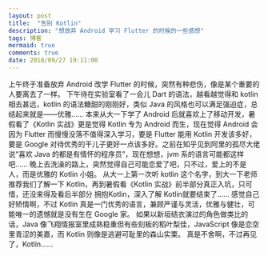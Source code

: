 ```yaml
---
layout: post
title:  "告别 Kotlin"
description: "想放弃 Android 学习 Flutter 的时候的一些感想"
tags: 博客
mermaid: true
comments: true
date: 2018/09/27 19:11:00
---
```


上午终于准备放弃 Android 改学 Flutter 的时候，突然有种悲伤，像是某个重要的人要离去了一样。
下午待在实验室看了一会儿 Dart 的语法，越看越觉得和 kotlin 相去甚远，kotlin 的语法糖甜的刚刚好，类似 Java 的风格也可以满足强迫症，总结起来就是——优雅……
本来从大一下学了 Android 后就喜欢上了移动开发，暑假看了《Kotlin 实战》更是觉得 Kotlin 专为 Android 而生，现在觉得 Android 会因为 Flutter 而慢慢没落不值得深入学习，要是 Flutter 能用 Kotlin 开发该多好，要是 Google 对待优秀的干儿子更好一点该多好。之前在知乎见到阿里的孤尽大佬说“喜欢 Java 的都是有情怀的程序员”，现在想想，jvm 系的语言可能都这样吧……
晚上去洗澡的路上，突然觉得自己可能恋爱了吧，只不过，爱上的不是人，而是优雅的 Kotlin 小姐。
从大一上第一次听 kotlin 这个名字，到大一下老师推荐我们了解一下 Kotlin，再到暑假看《Kotlin 实战》前半部分真正入坑，只可惜，还没来得及看后半部分 拥抱Kotlin，深入了解 Kotlin就要结束了……
感觉自己好矫情啊，不过 Kotlin 真是一门优秀的语言，兼顾严谨与灵活，优雅与健壮，可能唯一的遗憾就是没有生在 Google 家。
如果以新垣结衣演过的角色做类比的话，Java 像飞翔情报室里成熟稳重但有些刻板的稻叶梨佳，JavaScript 像是恋空里青涩的美嘉，而 Kotlin 则像是逃避可耻里的森山实栗。
真是不舍啊，不过再见了，Kotlin……
